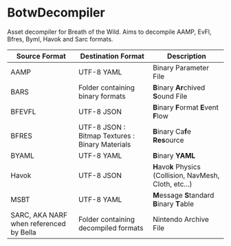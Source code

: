 # BotwDecompiler
Asset decompiler for Breath of the Wild. Aims to decompile AAMP, EvFl, Bfres, Byml, Havok and Sarc formats.


| Source Format | Destination Format | Description |
|---------------|--------------------|-------------|
|AAMP|UTF-8 YAML|Binary Parameter File|
|BARS|Folder containing binary formats|**B**inary **Ar**chived **S**ound File|
|BFEVFL|UTF-8 JSON|**B**inary **F**ormat **E**vent **F**low|
|BFRES|UTF-8 JSON : Bitmap Textures : Binary Materials|**B**inary Ca**f**e **Res**ource|
|BYAML|UTF-8 YAML|**B**inary **YAML**|
|Havok|UTF-8 JSON|**H**avo**k** Physics (Collision, NavMesh, Cloth, etc...)|
|MSBT|UTF-8 YAML|**M**essage **S**tandard **B**inary **T**able|
|SARC, AKA NARF when referenced by Bella|Folder containing decompiled formats|Nintendo Archive File|
